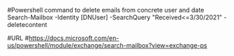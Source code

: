 #Powershell command to delete emails from concrete user and date  
Search-Mailbox -Identity [DNUser] -SearchQuery "Received<=3/30/2021" -deletecontent

#URL
#https://docs.microsoft.com/en-us/powershell/module/exchange/search-mailbox?view=exchange-ps

